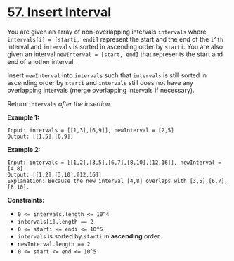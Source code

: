 # [57. Insert Interval](https://leetcode.com/problems/insert-interval/)

You are given an array of non-overlapping intervals `intervals` where `intervals[i] = [starti, endi]` represent the start and the end of the `i^th` interval and `intervals` is sorted in ascending order by `starti`. You are also given an interval `newInterval = [start, end]` that represents the start and end of another interval.

Insert `newInterval` into `intervals` such that `intervals` is still sorted in ascending order by `starti` and `intervals` still does not have any overlapping intervals (merge overlapping intervals if necessary).

Return `intervals` *after the insertion*.

**Example 1:**
```
Input: intervals = [[1,3],[6,9]], newInterval = [2,5]
Output: [[1,5],[6,9]]
```

**Example 2:**
```
Input: intervals = [[1,2],[3,5],[6,7],[8,10],[12,16]], newInterval = [4,8]
Output: [[1,2],[3,10],[12,16]]
Explanation: Because the new interval [4,8] overlaps with [3,5],[6,7],[8,10].
```

**Constraints:**

- `0 <= intervals.length <= 10^4`
- `intervals[i].length == 2`
- `0 <= starti <= endi <= 10^5`
- `intervals` is sorted by `starti` in **ascending** order.
- `newInterval.length == 2`
- `0 <= start <= end <= 10^5`